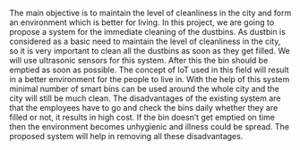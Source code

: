 
The main objective is to maintain the level of cleanliness in the city and form an
environment which is better for living. In this project, we are going to propose a
system for the immediate cleaning of the dustbins. As dustbin is considered as a
basic need to maintain the level of cleanliness in the city, so it is very important
to clean all the dustbins as soon as they get filled. We will use ultrasonic sensors
for this system. After this the bin should be emptied as soon as possible. The
concept of IoT used in this field will result in a better environment for the
people to live in. With the help of this system minimal number of smart bins can
be used around the whole city and the city will still be much clean. The
disadvantages of the existing system are that the employees have to go and
check the bins daily whether they are filled or not, it results in high cost. If the
bin doesn’t get emptied on time then the environment becomes unhygienic and
illness could be spread. The proposed system will help in removing all these
disadvantages.

